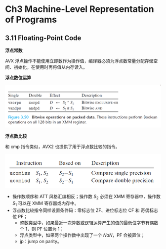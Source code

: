 # Ch3 Machine-Level Representation of Programs

## 3.11 Floating-Point Code

**浮点常数**

AVX 浮点操作不能使用立即数作为操作值，编译器必须为浮点数常量分配存储空间、初始化，在使用时再将值从内存读入。



**浮点数位运算**

![image-20211120232747844](assets/image-20211120232747844.png)



**浮点数比较**

和 cmp 指令类似，AVX2 也提供了用于浮点数比较的指令。

![image-20211120232942738](assets/image-20211120232942738.png)

* 操作数顺序和 ATT 风格汇编相反；操作数 $S_{2}$ 必须在 XMM 寄存器中，操作数 $S_{1}$ 可以在 XMM 寄存器或内存中。
* 浮点数比较指令同样设置条件码：零标志位 ZF、进位标志位 CF 和 奇偶标志位 PF；
    * 整数类型中，如果最近一次算数或逻辑运算产生的值的最低位字节有偶数个 1，则 PF 位置为 1；
    * 浮点类型中，如果两个操作数中出现了一个 $NaN$，PF 会被置位；
    * jp：jump on parity。

